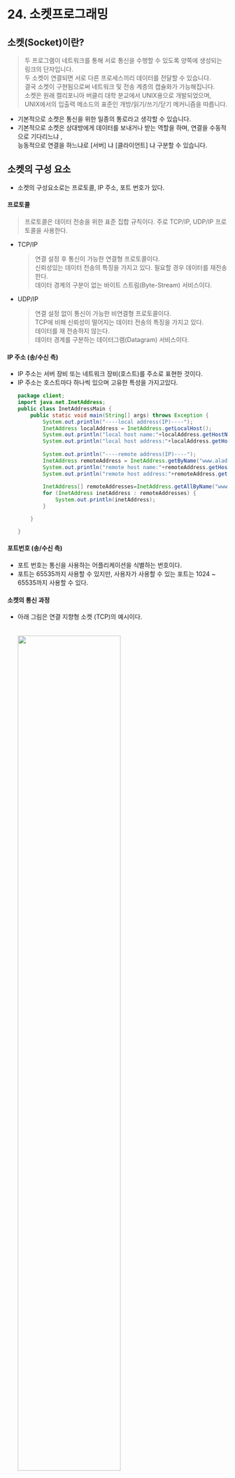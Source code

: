 # 24. 소켓프로그래밍

## 소켓(Socket)이란?
 >두 프로그램이 네트워크를 통해 서로 통신을 수행할 수 있도록 양쪽에 생성되는 링크의 단자입니다.<br>
 >두 소켓이 연결되면 서로 다른 프로세스끼리 데이터를 전달할 수 있습니다.<br>
 >결국 소켓이 구현됨으로써 네트워크 및 전송 계층의 캡슐화가 가능해집니다.<br> 
 >소켓은 원래 캘리포니아 버클리 대학 분교에서 UNIX용으로 개발되었으며,<br> 
 >UNIX에서의 입출력 메소드의 표준인 개방/읽기/쓰기/닫기 메커니즘을 따릅니다.<br> 

- 기본적으로 소켓은 통신을 위한 일종의 통로라고 생각할 수 있습니다. 
- 기본적으로 소켓은 상대방에게 데이터를 보내거나 받는 역할을 하며, 연결을 수동적으로 기다리느냐 ,<br>
  능동적으로 연결을 하느냐로 [서버] 냐 [클라이언트] 냐 구분할 수 있습니다.

## 소켓의 구성 요소
  - 소켓의 구성요소로는 프로토콜, IP 주소, 포트 번호가 있다.
 #### 프로토콜
   > 프로토콜은 데이터 전송을 위한 표준 집합 규칙이다. 주로 TCP/IP, UDP/IP 프로토콜을 사용한다.
  - TCP/IP
    >연결 설정 후 통신이 가능한 연결형 프로토콜이다.<br>
	>신뢰성있는 데이터 전송의 특징을 가지고 있다. 필요할 경우 데이터를 재전송한다.<br>
	>데이터 경계의 구분이 없는 바이트 스트림(Byte-Stream) 서비스이다.<br>
  - UDP/IP
    >연결 설정 없이 통신이 가능한 비연결형 프로토콜이다.<br>
	>TCP에 비해 신뢰성이 떨어지는 데이터 전송의 특징을 가지고 있다.<br>
	>데이터를 재 전송하지 않는다.<br>
	>데이터 경계를 구분하는 데이터그램(Datagram) 서비스이다.<br>
 #### IP 주소 (송/수신 측)
  - IP 주소는 서버 장비 또는 네트워크 장비(호스트)를 주소로 표현한 것이다. 
  - IP 주소는 호스트마다 하나씩 있으며 고유한 특성을 가지고있다.
    ```java
  	package client;
	import java.net.InetAddress;
	public class InetAddressMain {
		public static void main(String[] args) throws Exception {
			System.out.println("----local address(IP)----");
			InetAddress localAddress = InetAddress.getLocalHost();
			System.out.println("local host name:"+localAddress.getHostName());
			System.out.println("local host address:"+localAddress.getHostAddress());
			
			System.out.println("----remote address(IP)----");
			InetAddress remoteAddress = InetAddress.getByName("www.aladin.co.kr");
			System.out.println("remote host name:"+remoteAddress.getHostName());
			System.out.println("remote host address:"+remoteAddress.getHostAddress());
			
			InetAddress[] remoteAddresses=InetAddress.getAllByName("www.naver.com");
			for (InetAddress inetAddress : remoteAddresses) {
				System.out.println(inetAddress);
			}

		}

	}
    ```

 #### 포트번호 (송/수신 측)
  - 포트 번호는 통신을 사용하는 어플리케이션을 식별하는 번호이다.
  - 포트는 65535까지 사용할 수 있지만, 사용자가 사용할 수 있는 포트는 1024 ~ 65535까지 사용할 수 있다.
#### 소켓의 통신 과정
  - 아래 그림은 연결 지향형 소켓 (TCP)의 예시이다.
     <br><br><br>
    <img src='image-143.png' width='70%'>
  - 아래 그림은 연결 지향형 소켓 (TCP)의 예시이다.
    <img src='image-146.png' width='70%'>

#### 소켓(TCP)과 서버소켓을 사용한  자바프로그래밍 

  - TCP(Transmission Control Protocol)은 연결지향적 프로토콜을 말한다.<br>
     연결지향 프로토콜이란 클라이언트와 서버가 연결된 상태에서 데이터를 주고받는 프로토콜을 의미한다. 
  - 클라이언트가 서버에게 연결을 요청하고, 서버가 그 요청을 수락하면 통신선로가 고정되고,<br>
     모든 데이터는 그 고정된 통신선로를 통해서 순차적으로 전달된다. 
	 <img src='image-144.png' width='70%'>
  - 이러한 TCP서버의 역할은 두 가지로 볼 수 있는데 하나는 클라이언트가 연결요청을 하면 연결을 수락하는 것이고,<br>
    다른 하나는 연결된 클라이언트와 통신하는 것이다. 
  - 자바에서는 이 역할을 대신 해주는 클래스를 따로 제공하고 있는데 그것이 바로 소켓(Socket)이란 클래스이다.
  - 소켓(socket)은 프로세스 간 통신에 사용되는 양쪽 끝 단을 의미한다.<br>
    쉽게 말해서 프로그램은 다른컴퓨터에 있는 프로그램과 통신하기 위해 바로 이 소켓을 이용하는데 ,<br>
	프로그램이 통신하기 위해 소프트웨어로 작성된 통신의 접속점이라고 할 수 있는 것이다.<br> 
    때문에 만약 서버와, 그 서버에 접속하고자 하는 클라이언트가 있다고 한다면 <br>
	그 둘에게 모두 이 소켓이 존재해야 둘 사이의 소통이 가능하다.
  - **Server Socket(클라이언트 소켓)**​​
     >서버 소켓은 말그대로 서버프로그램에서만 사용되는 소켓이다.<br> 
	 >서버소켓은 클라이언트로부터 연결요청이 오기를 기다렸다가 연결 요청이 오면 <br>
	 >클라이언트와 연결을 맺고 다른 소켓을 만드는 일을 한다.<br> 
	 >서버 클래스에서 생성해주면 되는데 생성방법은 다음과 같다. 

	 ```java
		ServerSocket serverSocket = new ServerSocket(포트번호);
		Socket socket = server.accept();  //클라이언트로부터 연결요청이 오면 연결을 맺고 클라이언트 소켓을 생성해 리턴한다. 
	 ```
     >accept()메소드는 클라이언트가 연결 요청하기 전까지 블로킹 되는데, 블로킹이란 스레드가 대기상태가 된다는 뜻이다.<br> 그렇기 때문에 클라이언트가 연결요청을 하면 accept()는 클라이언트와 소통할 소켓을 만들어서 리턴하게된다. 

 - **Client Socket(클라이언트 소켓)**
     >클라이언트 소켓은 기대할 필요가 없기 때문에 바로 클라이언트 소켓을 생성한다.
	 >클라이언트 프로그램에서 클라이언트 소켓은 서버 프로그램으로 연결요청을 하는 것과 
	 >데이터 전송을 하는 일을 한다. 

	 ```java
	    Socket socket = new Socket(서버 아이피번호, 서버 포트번호);
	 ```
     >이 때 서버 아이피 번호는 서버 클래스가 존재하는 컴퓨터의 아이피 번호가 필요하고,<br> 
	 >서버 포트 번호는 위의 서버소켓에서 등록해 놓은 포트번호를 적어주어야 통신이 가능하게된다. 

	```java
	package server;
	import java.net.InetAddress;
	import java.net.ServerSocket;
	import java.net.Socket;

	public class ServerSocketMain {

		public static void main(String[] args)throws Exception {
			/*
			* ServerSocket 클래스  
			*   - 클라이언트의 소켓연결요청신호를 받아서
			*     Socket을 생성하는 클래스
			*   - 서버컴퓨터의 포트(0~65535)중의 하나를 점유하고
			*     ServerSocket을 생성한다.    
			*/
			ServerSocket serverSocket=new ServerSocket(3333);
			/*
			public Socket accept() throws IOException;
				- Listens for a connection to be made to this socket and accepts it. 
					A. 3333번포트를열고 클라이언트의 소켓연결요청을 무한하게 대기한다.
						(쓰레드블록킹)
					B. 소켓연결요청이오면 소켓을 생성한다.(반환한다)
				- The method blocks until a connection is made
					A. 소켓이생성될때까지 쓰레드블록킹
				
			*/
			while(true) {
				System.out.println("0. 3333번포트를열고 클라이언트의 소켓연결요청을  처리하기위해 쓰레드가 무한하게 대기한다.");
				Socket socket=serverSocket.accept();
				System.out.println("1.클라이언트의 소켓연결요청을 처리한후 소켓반환");
				System.out.println("2 클라이언트와연결된 서버쪽 소켓:"+socket);
				System.out.println("******************************************");
				InetAddress remoteAddress = socket.getInetAddress();
				InetAddress localAddress=socket.getLocalAddress();
				System.out.println("remote ip   :"+remoteAddress.getHostAddress());
				System.out.println("remote port :"+socket.getPort());
				System.out.println("local ip   :"+localAddress.getHostAddress());
				System.out.println("remote port :"+socket.getLocalPort());
				System.out.println("******************************************");
				System.out.println("3.클라이언트와연결된 서버쪽 소켓 닫기");
				socket.close();
			}
		}

	}
	```

	```java
	//클라이언트 클래스
	package client;

	import java.net.InetAddress;
	import java.net.InterfaceAddress;
	import java.net.Socket;

	public class ClientSocketMain {

		public static void main(String[] args) throws Exception{
			/*
			Socket socket=
			new Socket("www.naver.com",80);
			System.out.println(socket);
			*/
			Socket socket=
			new Socket("192.168.15.31",8888);
			
			System.out.println(">> client 쪽 socket:"+socket);
			InetAddress remoteAddress = socket.getInetAddress();
			InetAddress localAddress=socket.getLocalAddress();
			
			System.out.println("remote ip   :"+remoteAddress.getHostAddress());
			System.out.println("remote port :"+socket.getPort());
			System.out.println("local ip   :"+localAddress.getHostAddress());
			System.out.println("remote port :"+socket.getLocalPort());
		}
	}

	```